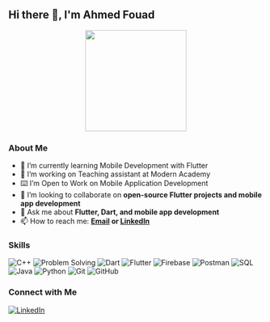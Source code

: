 ## Hi there 👋, I'm Ahmed Fouad

<div align="center">
  <img src="https://media.tenor.com/xpndKxv2QMgAAAAC/goma-work.gif="Banner Image" width="200">
</div>

### About Me

- 🌱 I’m currently learning Mobile Development with Flutter
- 🔭 I’m working on  Teaching assistant at Modern Academy
- ⌨️ I’m Open to Work on Mobile Application Development
- 👯 I’m looking to collaborate on **open-source Flutter projects and mobile app development**
- 💬 Ask me about **Flutter, Dart, and mobile app development**
- 📫 How to reach me: **[Email](mailto:ahmedfouad2014@gmail.com) or [LinkedIn](https://www.linkedin.com/in/ahmedfouadrm)**


### Skills

![C++](https://img.shields.io/badge/C++-00599C?style=for-the-badge&logo=c%2B%2B&logoColor=white)
![Problem Solving](https://img.shields.io/badge/Problem_Solving-4CAF50?style=for-the-badge&logo=problem-solving&logoColor=white)
![Dart](https://img.shields.io/badge/Dart-0175C2?style=for-the-badge&logo=dart&logoColor=white)
![Flutter](https://img.shields.io/badge/Flutter-02569B?style=for-the-badge&logo=flutter&logoColor=white)
![Firebase](https://img.shields.io/badge/Firebase-FFCA28?style=for-the-badge&logo=firebase&logoColor=black)
![Postman](https://img.shields.io/badge/Postman-FF6C37?style=for-the-badge&logo=postman&logoColor=white)
![SQL](https://img.shields.io/badge/SQL-4479A1?style=for-the-badge&logo=sql&logoColor=white)
![Java](https://img.shields.io/badge/Java-007396?style=for-the-badge&logo=java&logoColor=white)
![Python](https://img.shields.io/badge/Python-3776AB?style=for-the-badge&logo=python&logoColor=white)
![Git](https://img.shields.io/badge/Git-F05032?style=for-the-badge&logo=git&logoColor=white)
![GitHub](https://img.shields.io/badge/GitHub-181717?style=for-the-badge&logo=github&logoColor=white)


### Connect with Me

[![LinkedIn](https://img.shields.io/badge/LinkedIn-blue?style=flat&logo=linkedin&labelColor=blue)](https://www.linkedin.com/in/ahmedfouadrm)




